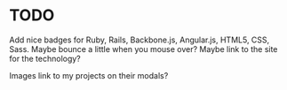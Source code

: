# TODO

Add nice badges for Ruby, Rails, Backbone.js, Angular.js, HTML5, CSS, Sass. Maybe bounce a little when you mouse over? Maybe link to the site for the technology?

Images link to my projects on their modals?